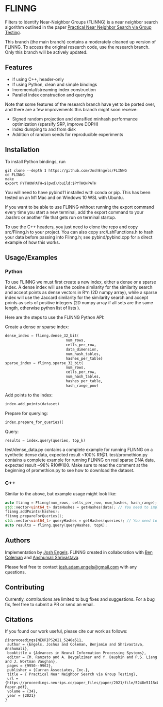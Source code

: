 
# FLINNG

Filters to Identify Near-Neighbor Groups (FLINNG) is a near neighbor search algorithm outlined in the paper 
[Practical Near Neighbor Search via Group Testing](https://arxiv.org/pdf/2106.11565.pdf). 

This branch (the main branch) contains a moderately cleaned up version of FLINNG. To 
access the original research code, use the research branch. Only this branch will 
be actively updated.
## Features

- If using C++, header-only 
- If using Python, clean and simple bindings
- Incremental/streaming index construction
- Parallel index construction and querying

Note that some features of the research branch have yet to be ported over, and there are a few improvements
this branch might soon receive:
- Signed random projection and densified minhash performance optimization (sparsify SRP, improve DOPH)
- Index dumping to and from disk
- Addition of random seeds for reproducible experiments

## Installation

To install Python bindings, run
```
git clone --depth 1 https://github.com/JoshEngels/FLINNG
cd FLINNG
make
export PYTHONPATH=$(pwd)/build:$PYTHONPATH
```

You will need to have pybind11 installed with conda or pip. This has been tested
on an M1 Mac and on Windows 10 WSL with Ubuntu.

If you want to be able to use FLINNG without running the export command every time you
start a new terminal, add the export command to your .bashrc or another file that 
gets run on terminal startup.

To use the C++ headers, you just need to clone the repo and copy src/Flinng.h to your project. You 
can also copy src/LshFunctions.h to hash your data before passing into Flinng.h; see
pybind/pybind.cpp for a direct example of how this works.


## Usage/Examples

### Python
To use FLINNG we must first create a new index, either a dense or a sparse index. 
A dense index will use the cosine similarity for the similarity search and accept
points as dense vectors in R^n (2D numpy array), while a sparse index will use the Jaccard similarity
for the similarity search and accept points as sets of positive integers 
(2D numpy array if all sets are the same length, otherwise python list of lists ). 

Here are the steps to use the FLINNG Python API:

Create a dense or sparse index:
```python
dense_index = flinng.dense_32_bit(
                            num_rows, 
                            cells_per_row, 
                            data_dimension, 
                            num_hash_tables, 
                            hashes_per_table)
sparse_index = flinng.sparse_32_bit(
                            num_rows, 
                            cells_per_row, 
                            num_hash_tables, 
                            hashes_per_table,
                            hash_range_pow)
```

Add points to the index:
```python
index.add_points(dataset)
```

Prepare for querying:
```python
index.prepare_for_queries()
```

Query:
```python
results = index.query(queries, top_k)
```

test/dense_data.py contains a complete example for running FLINNG on a synthetic dense data,
expected result ~100% R1@1. 
test/promethion.py contains a complete example for running FLINNG on real sparse DNA 
data, expected result ~98% R10@100. Make sure to read the comment at the beginning of promethion.py to see
how to download the dataset.


### C++
Similar to the above, but example usage might look like:
```C++
auto flinng = Flinng(num_rows, cells_per_row, num_hashes, hash_range);
std::vector<uint64_t> dataHashes = getHashes(data); // You need to implement this yourself or use LshFunctions.h
flinng.addPoints(hashes);
flinng.prepareForQueries();
std::vector<uint64_t> queryHashes = getHashes(queries); // You need to implement this yourself or use LshFunctions.h
auto results = flinng.query(queryHashes, topK);
```


## Authors

Implementation by [Josh Engels](https://www.github.com/joshengels). 
FLINNG created in collaboration with [Ben Coleman](https://randorithms.com/about.html)
and [Anshumali Shrivastava](https://www.cs.rice.edu/~as143/).

Please feel free to contact josh.adam.engels@gmail.com with any questions.

## Contributing

Currently, contributions are limited to bug fixes and suggestions. 
For a bug fix, feel free to submit a PR or send an email. 

## Citations

If you found our work useful, please cite our work as follows:

```
@inproceedings{NEURIPS2021_5248e511,
 author = {Engels, Joshua and Coleman, Benjamin and Shrivastava, Anshumali},
 booktitle = {Advances in Neural Information Processing Systems},
 editor = {M. Ranzato and A. Beygelzimer and Y. Dauphin and P.S. Liang and J. Wortman Vaughan},
 pages = {9950--9962},
 publisher = {Curran Associates, Inc.},
 title = { Practical Near Neighbor Search via Group Testing},
 url = {https://proceedings.neurips.cc/paper_files/paper/2021/file/5248e5118c84beea359b6ea385393661-Paper.pdf},
 volume = {34},
 year = {2021}
}
```
